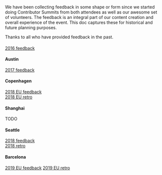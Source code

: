 We have been collecting feedback in some shape or form since we started doing Contributor Summits from both attendees as well as our awesome set of volunteers. 
The feedback is an integral part of our content creation and overall experience of the event. 
This doc captures these for
historical and future planning purposes.

Thanks to all who have provided feedback in the past.

####
[2016 feedback]  

#### Austin  
[2017 feedback]  

#### Copenhagen  
[2018 EU feedback]    
[2018 EU retro]  

#### Shanghai  
TODO  

#### Seattle  
[2018 feedback]  
[2018 retro]  

#### Barcelona  
[2019 EU feedback]
[2019 EU retro]  


[2016 feedback]: https://docs.google.com/spreadsheets/d/1W443ToSJGvk5O2ah1bOC6OUM4F7zsBoJRtq2qbLC36E/edit?usp=sharing
[2017 feedback]: https://docs.google.com/spreadsheets/d/1NNfd4O4mcwGaJJuw1QS9PUEBF08u2QlaW54t5IuJEFc/edit?usp=sharing
[2018 EU feedback]: https://docs.google.com/spreadsheets/d/1Bev8BthgC5OBtak5BDR23lG2eYs3b8UEngoewDyEsnc/edit?usp=sharing
[2018 EU retro]: ../2018/05-contributor-summit/RETRO.md
[2018 feedback]: https://docs.google.com/spreadsheets/d/1VXwAYo8sJQk1amrayUaYRN5Ly5cYi-t2Yw355veRcDs/edit?usp=sharing
[2018 retro]: ../2018/12-contributor-summit/RETRO.md
[2019 EU feedback]: https://docs.google.com/spreadsheets/d/1ZapdCqXyq5Gx-eMl5qfIuE_UhQh2hUu-VzwlTMQL4k8/edit?usp=sharing
[2019 EU retro]: ../2019/05-contributor-summit/RETRO.md